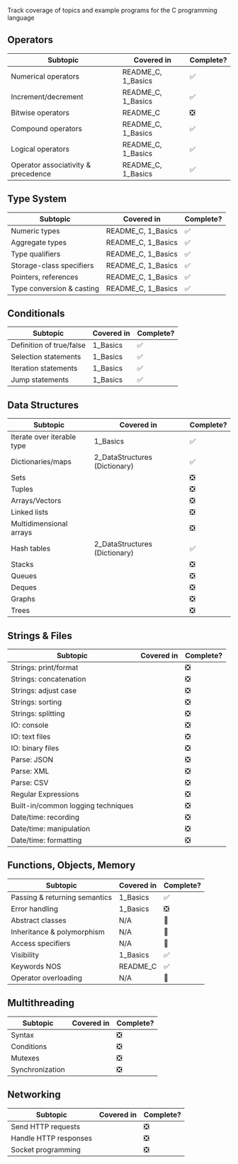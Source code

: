 []()Track coverage of topics and example programs for the C programming language

## Operators
| Subtopic                            | Covered in         | Complete? |
| ----------------------------------- | ------------------ | --------- |
| Numerical operators                 | README_C, 1_Basics | ✅         |
| Increment/decrement                 | README_C, 1_Basics | ✅         |
| Bitwise operators                   | README_C           | ❎         |
| Compound operators                  | README_C, 1_Basics | ✅         |
| Logical operators                   | README_C, 1_Basics | ✅         |
| Operator associativity & precedence | README_C, 1_Basics | ✅         |

## Type System
| Subtopic                  | Covered in         | Complete? |
| ------------------------- | ------------------ | --------- |
| Numeric types             | README_C, 1_Basics | ✅         |
| Aggregate types           | README_C, 1_Basics | ✅         |
| Type qualifiers           | README_C, 1_Basics | ✅         |
| Storage-class specifiers  | README_C, 1_Basics | ✅         |
| Pointers, references      | README_C, 1_Basics | ✅         |
| Type conversion & casting | README_C, 1_Basics | ✅         |

## Conditionals
| Subtopic                 | Covered in | Complete? |
| ------------------------ | ---------- | --------- |
| Definition of true/false | 1_Basics   | ✅         |
| Selection statements     | 1_Basics   | ✅         |
| Iteration statements     | 1_Basics   | ✅         |
| Jump statements          | 1_Basics   | ✅         |

## Data Structures
| Subtopic                   | Covered in       | Complete?  |
| -------------------------- | ---------------- | ---------- |
| Iterate over iterable type | 1_Basics         | ✅         |
| Dictionaries/maps          | 2_DataStructures (Dictionary) | ✅         |
| Sets                       |                  | ❎         |
| Tuples                     |                  | ❎         |
| Arrays/Vectors             |                  | ❎         |
| Linked lists               |                  | ❎         |
| Multidimensional arrays    |                  | ❎         |
| Hash tables                | 2_DataStructures (Dictionary) | ✅         |
| Stacks                     |                  | ❎         |
| Queues                     |                  | ❎         |
| Deques                     |                  | ❎         |
| Graphs                     |                  | ❎         |
| Trees                      |                  | ❎         |

## Strings & Files
| Subtopic                           | Covered in | Complete? |
| ---------------------------------- | ---------- | --------- |
| Strings: print/format              |            | ❎         |
| Strings: concatenation             |            | ❎         |
| Strings: adjust case               |            | ❎         |
| Strings: sorting                   |            | ❎         |
| Strings: splitting                 |            | ❎         |
| IO: console                        |            | ❎         |
| IO: text files                     |            | ❎         |
| IO: binary files                   |            | ❎         |
| Parse: JSON                        |            | ❎         |
| Parse: XML                         |            | ❎         |
| Parse: CSV                         |            | ❎         |
| Regular Expressions                |            | ❎         |
| Built-in/common logging techniques |            | ❎         |
| Date/time: recording               |            | ❎         |
| Date/time: manipulation            |            | ❎         |
| Date/time: formatting              |            | ❎         |

## Functions, Objects, Memory
| Subtopic                      | Covered in | Complete? |
| ----------------------------- | ---------- | --------- |
| Passing & returning semantics | 1_Basics   | ✅         |
| Error handling                | 1_Basics   | ❎         |
| Abstract classes              | N/A        | 🚫        |
| Inheritance & polymorphism    | N/A        | 🚫        |
| Access specifiers             | N/A        | 🚫        |
| Visibility                    | 1_Basics   | ✅         |
| Keywords NOS                  | README_C   | ✅         |
| Operator overloading          | N/A        | 🚫        |

## Multithreading
| Subtopic        | Covered in | Complete? |
| --------------- | ---------- | --------- |
| Syntax          |            | ❎         |
| Conditions      |            | ❎         |
| Mutexes         |            | ❎         |
| Synchronization |            | ❎         |

## Networking
| Subtopic              | Covered in | Complete? |
| --------------------- | ---------- | --------- |
| Send HTTP requests    |            | ❎         |
| Handle HTTP responses |            | ❎         |
| Socket programming    |            | ❎         |
